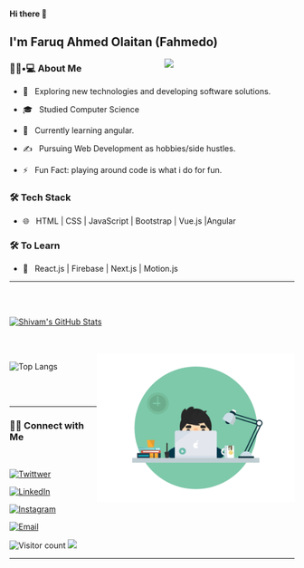 #### Hi there 👋<h2> I'm Faruq Ahmed Olaitan (Fahmedo)</h2>

<img align='right' src="https://media.giphy.com/media/M9gbBd9nbDrOTu1Mqx/giphy.gif" width="230">

<h3> 👨🏻•💻 About Me </h3>



- 🤔 &nbsp; Exploring new technologies and developing software solutions.

- 🎓 &nbsp; Studied Computer Science

- 🌱 &nbsp; Currently learning angular.

- ✍️ &nbsp; Pursuing Web Development as hobbies/side hustles.
- ⚡ &nbsp; Fun Fact: playing around code is what i do for fun.



<h3>🛠 Tech Stack</h3>





- 🌐 &nbsp; HTML | CSS | JavaScript | Bootstrap | Vue.js |Angular

<!--


- 🔧 &nbsp; Git | GitHub



-->



<h3>🛠 To Learn</h3>

- 🔧 &nbsp; React.js | Firebase | Next.js | Motion.js

<hr>



<br/><br/>

[![Shivam's GitHub Stats](https://github-readme-stats.vercel.app/api?username=fahmedo&show_icons=true)](https://github.com/fahmedo)

<br/>

<br/>

<img src="https://github.com/nirala69/nirala69/blob/master/70804f7e25b11f29db904f2fa7b4cd9d.gif" width="350" align='right'>

![Top Langs](https://github-readme-stats.vercel.app/api/top-langs/?username=fahmedo&show_icons=true)

<br><br>



<hr>



<h3> 🤝🏻 Connect with Me </h3>

<br>



<p align="center">

<a href="https://twitter.com/da_horlie"><img alt="Twittwer" src="https://img.shields.io/badge/twitter-Ola_kanbayi-black?style=flat-square&logo=twitter"></a>

<a href="https://www.linkedin.com/in/faruq-ahmed-6116a4232/"><img alt="LinkedIn" src="https://img.shields.io/badge/LinkedIn-Faruq Ahmed-blue?style=flat-square&logo=linkedin"></a>

<a href="https://www.instagram.com/ola_kanbayi/"><img alt="Instagram" src="https://img.shields.io/badge/Instagram-ola_kanbayi-black?style=flat-square&logo=instagram"></a>

<a href="faruqahmedolaitan@gmail.com"><img alt="Email" src="https://img.shields.io/badge/Email-faruqahmedolaitan@gmail.com-blue?style=flat-square&logo=gmail"></a>

</p>





![Visitor count](https://visitor-badge.laobi.icu/badge?page_id=Fahmedo.Fahmedo)   <img src="https://media.giphy.com/media/dxn6fRlTIShoeBr69N/giphy.gif" width="30">





<hr>



